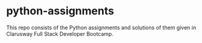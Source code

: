 # python-assignments
This repo consists of the Python assignments and solutions of them given in Clarusway Full Stack Developer Bootcamp.
